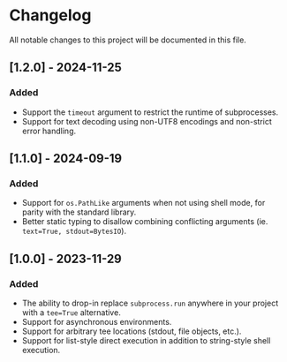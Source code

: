 # Changelog

All notable changes to this project will be documented in this file.

## [1.2.0] - 2024-11-25

### Added

- Support the `timeout` argument to restrict the runtime of subprocesses.
- Support for text decoding using non-UTF8 encodings and non-strict error handling.

## [1.1.0] - 2024-09-19

### Added

- Support for `os.PathLike` arguments when not using shell mode, for parity with the standard library.
- Better static typing to disallow combining conflicting arguments (ie. `text=True, stdout=BytesIO`).

## [1.0.0] - 2023-11-29

### Added

- The ability to drop-in replace `subprocess.run` anywhere in your project with a `tee=True` alternative.
- Support for asynchronous environments.
- Support for arbitrary tee locations (stdout, file objects, etc.).
- Support for list-style direct execution in addition to string-style shell execution.
